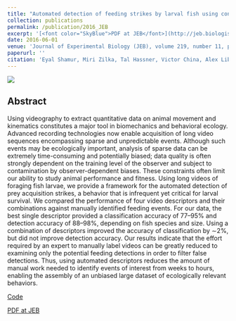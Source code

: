 ```yaml
---
title: "Automated detection of feeding strikes by larval fish using continuous high-speed digital video: a novel method to extract quantitative data from fast, sparse kinematic events"
collection: publications
permalink: /publication/2016_JEB
excerpt: '[<font color="SkyBlue">PDF at JEB</font>](http://jeb.biologists.org/content/219/11/1608)'
date: 2016-06-01
venue: 'Journal of Experimental Biology (JEB), volume 219, number 11, pp. 1608--1617'
paperurl: ''
citation: 'Eyal Shamur, Miri Zilka, Tal Hassner, Victor China, Alex Liberzon, and Roi Holzman. (2016). &quot;Automated detection of feeding strikes by larval fish using continuous high-speed digital video: a novel method to extract quantitative data from fast, sparse kinematic events.&quot; <i>Journal of Experimental Biology (JEB), volume 219, number 11, pp. 1608--1617</i>.'
---
```


<img src='https://osnathassner.github.io/talhassner/images/Automated detection - Icon.jpg'>

Abstract
------
Using videography to extract quantitative data on animal movement and kinematics constitutes a major tool in biomechanics and behavioral ecology. Advanced recording technologies now enable acquisition of long video sequences encompassing sparse and unpredictable events. Although such events may be ecologically important, analysis of sparse data can be extremely time-consuming and potentially biased; data quality is often strongly dependent on the training level of the observer and subject to contamination by observer-dependent biases. These constraints often limit our ability to study animal performance and fitness. Using long videos of foraging fish larvae, we provide a framework for the automated detection of prey acquisition strikes, a behavior that is infrequent yet critical for larval survival. We compared the performance of four video descriptors and their combinations against manually identified feeding events. For our data, the best single descriptor provided a classification accuracy of 77–95% and detection accuracy of 88–98%, depending on fish species and size. Using a combination of descriptors improved the accuracy of classification by ∼2%, but did not improve detection accuracy. Our results indicate that the effort required by an expert to manually label videos can be greatly reduced to examining only the potential feeding detections in order to filter false detections. Thus, using automated descriptors reduces the amount of manual work needed to identify events of interest from weeks to hours, enabling the assembly of an unbiased large dataset of ecologically relevant behaviors.


[Code](https://github.com/EyalShamur/Identification-of-Larval-feeding-strikes)

[PDF at JEB](http://jeb.biologists.org/content/219/11/1608)
